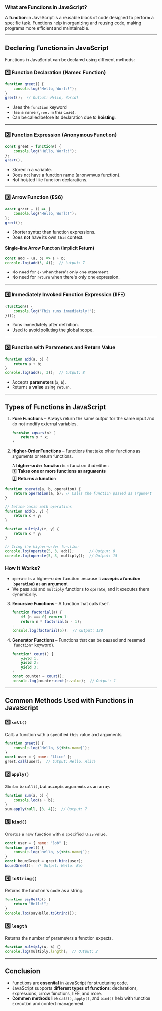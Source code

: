 ### **What are Functions in JavaScript?**
A **function** in JavaScript is a reusable block of code designed to perform a specific task. Functions help in organizing and reusing code, making programs more efficient and maintainable.

---

## **Declaring Functions in JavaScript**
Functions in JavaScript can be declared using different methods:

### 1️⃣ **Function Declaration (Named Function)**
```javascript
function greet() {
    console.log("Hello, World!");
}
greet();  // Output: Hello, World!
```
- Uses the `function` keyword.
- Has a name (`greet` in this case).
- Can be called before its declaration due to **hoisting**.

---

### 2️⃣ **Function Expression (Anonymous Function)**
```javascript
const greet = function() {
    console.log("Hello, World!");
};
greet();
```
- Stored in a variable.
- Does not have a function name (anonymous function).
- Not hoisted like function declarations.

---

### 3️⃣ **Arrow Function (ES6)**
```javascript
const greet = () => {
    console.log("Hello, World!");
};
greet();
```
- Shorter syntax than function expressions.
- Does **not** have its own `this` context.

#### **Single-line Arrow Function (Implicit Return)**
```javascript
const add = (a, b) => a + b;
console.log(add(3, 4));  // Output: 7
```
- No need for `{}` when there's only one statement.
- No need for `return` when there's only one expression.

---

### 4️⃣ **Immediately Invoked Function Expression (IIFE)**
```javascript
(function() {
    console.log("This runs immediately!");
})();
```
- Runs immediately after definition.
- Used to avoid polluting the global scope.

---

### 5️⃣ **Function with Parameters and Return Value**
```javascript
function add(a, b) {
    return a + b;
}
console.log(add(5, 3));  // Output: 8
```
- Accepts **parameters** (`a`, `b`).
- Returns a **value** using `return`.

---

## **Types of Functions in JavaScript**
1. **Pure Functions** – Always return the same output for the same input and do not modify external variables.
   ```javascript
   function square(x) {
       return x * x;
   }
   ```

2. **Higher-Order Functions** – Functions that take other functions as arguments or return functions.

    A **higher-order function** is a function that either:  
    1️⃣ **Takes one or more functions as arguments**  
    2️⃣ **Returns a function**  

```javascript
function operate(a, b, operation) {
    return operation(a, b); // Calls the function passed as argument
}

// Define basic math operations
function add(x, y) {
    return x + y;
}

function multiply(x, y) {
    return x * y;
}

// Using the higher-order function
console.log(operate(5, 3, add));       // Output: 8
console.log(operate(5, 3, multiply));  // Output: 15
```

### **How It Works?**
- `operate` is a higher-order function because it **accepts a function (`operation`) as an argument**.
- We pass `add` and `multiply` functions to `operate`, and it executes them dynamically.


3. **Recursive Functions** – A function that calls itself.
   ```javascript
   function factorial(n) {
       if (n === 0) return 1;
       return n * factorial(n - 1);
   }
   console.log(factorial(5));  // Output: 120
   ```

4. **Generator Functions** – Functions that can be paused and resumed (`function*` keyword).
   ```javascript
   function* count() {
       yield 1;
       yield 2;
       yield 3;
   }
   const counter = count();
   console.log(counter.next().value);  // Output: 1
   ```

---

## **Common Methods Used with Functions in JavaScript**

### 1️⃣ `call()`
Calls a function with a specified `this` value and arguments.
```javascript
function greet() {
    console.log(`Hello, ${this.name}`);
}
const user = { name: "Alice" };
greet.call(user);  // Output: Hello, Alice
```

### 2️⃣ `apply()`
Similar to `call()`, but accepts arguments as an array.
```javascript
function sum(a, b) {
    console.log(a + b);
}
sum.apply(null, [3, 4]);  // Output: 7
```

### 3️⃣ `bind()`
Creates a new function with a specified `this` value.
```javascript
const user = { name: "Bob" };
function greet() {
    console.log(`Hello, ${this.name}`);
}
const boundGreet = greet.bind(user);
boundGreet();  // Output: Hello, Bob
```

### 4️⃣ `toString()`
Returns the function's code as a string.
```javascript
function sayHello() {
    return "Hello!";
}
console.log(sayHello.toString());
```

### 5️⃣ `length`
Returns the number of parameters a function expects.
```javascript
function multiply(a, b) {}
console.log(multiply.length);  // Output: 2
```

---

## **Conclusion**
- Functions are **essential** in JavaScript for structuring code.
- JavaScript supports **different types of functions**: declarations, expressions, arrow functions, IIFE, and more.
- **Common methods** like `call()`, `apply()`, and `bind()` help with function execution and context management.